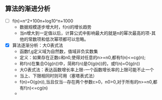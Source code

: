 ## 算法的渐进分析
- [ ] f(n)=n^2+100n+log10^n+1000
  - 数据规模逐步增大时，f(n)的增长趋势
  - 当n增大到一定值以后，计算公式中影响最大的就是n的幂次最高的项-其他的常数项和低次幂项都可以忽略。
- [x] 算法逐渐分析：大O表式法
  - 函数f,g定义域为自然数，值域非负实数集
  - 定义：如果存在正数c和n0,使得对任意的n>=n0,都有f(n)<=cg(n);
  - 称f(n)在集合O(g(n))中，简称f(n)是O(g(n))的，或f(n)=O(g(n))
  - 大O表式法：表达函数增长率上限-一个函数增长率的上限可能不止一个
  - 当上、下限相同时则可用（塞塔表式法）
  - f(n)=O(g(n)),当且仅当--存在两个参数c>0，n0>0,对于所有的n>=n0,都有f(n)<=cg(n)
  -